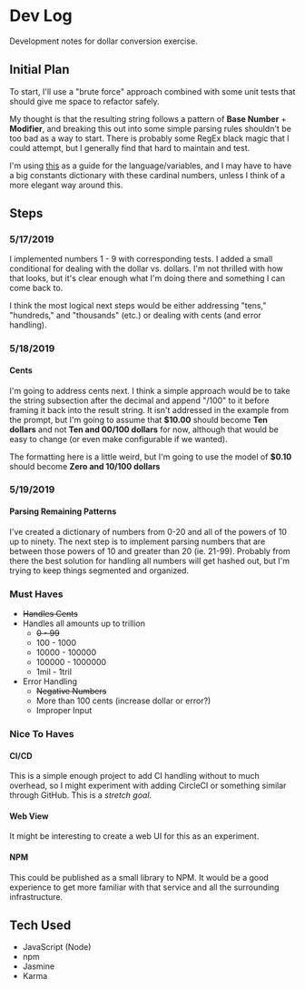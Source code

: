 # Dev Log

Development notes for dollar conversion exercise.

## Initial Plan

To start, I'll use a "brute force" approach combined with some unit tests that
should give me space to refactor safely.

My thought is that the resulting string follows a pattern of
**Base Number** + **Modifier**, and breaking this out into some simple parsing
rules shouldn't be too bad as a way to start. There is probably some RegEx black
magic that I could attempt, but I generally find that hard to maintain and test.

I'm using [this](https://en.wikipedia.org/wiki/English_numerals) as a guide for
the language/variables, and I may have to have a big constants dictionary with
these cardinal numbers, unless I think of a more elegant way around this.

## Steps

### 5/17/2019

I implemented numbers 1 - 9 with corresponding tests. I added a small
conditional for dealing with the dollar vs. dollars. I'm not thrilled with how
that looks, but it's clear enough what I'm doing there and something I can come
back to. 

I think the most logical next steps would be either addressing "tens,"
"hundreds," and "thousands" (etc.) or dealing with cents (and error handling).

### 5/18/2019

#### Cents

I'm going to address cents next. I think a simple approach would be to take the
string subsection after the decimal and append "/100" to it before framing it
back into the result string. It isn't addressed in the example from the prompt,
but I'm going to assume that **$10.00** should become **Ten dollars** and not
**Ten and 00/100 dollars** for now, although that would be easy to change (or
even make configurable if we wanted).

The formatting here is a little weird, but I'm going to use the model of
**$0.10** should become **Zero and 10/100 dollars**

### 5/19/2019

#### Parsing Remaining Patterns

I've created a dictionary of numbers from 0-20 and all of the powers of 10 up to
ninety. The next step is to implement parsing numbers that are between those
powers of 10 and greater than 20 (ie. 21-99). Probably from there the best
solution for handling all numbers will get hashed out, but I'm trying to keep
things segmented and organized.

### Must Haves

* ~~Handles Cents~~
* Handles all amounts up to trillion
  * ~~0 - 99~~
  * 100 - 1000
  * 10000 - 100000
  * 100000 - 1000000
  * 1mil - 1tril
* Error Handling
  * ~~Negative Numbers~~
  * More than 100 cents (increase dollar or error?)
  * Improper Input

### Nice To Haves

#### CI/CD

This is a simple enough project to add CI handling without to much overhead,
so I might experiment with adding CircleCI or something similar through GitHub.
This is a *stretch goal*.

#### Web View

It might be interesting to create a web UI for this as an experiment.

#### NPM

This could be published as a small library to NPM. It would be a good experience
to get more familiar with that service and all the surrounding infrastructure.

## Tech Used

* JavaScript (Node)
* npm
* Jasmine
* Karma